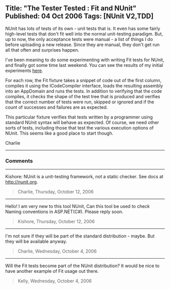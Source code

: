 Title: "The Tester Tested : Fit and NUnit"
Published: 04 Oct 2006
Tags: [NUnit V2,TDD]
---
NUnit has lots of tests of its own - unit tests that is. It even has some fairly high-level tests that don't fit well into the normal unit-testing paradigm. But, up to now, the only acceptance tests were manual - a list of things I do before uploading a new release. Since they are manual, they don't get run all that often and surprises happen.

I've been meaning to do some experimenting with writing Fit tests for NUnit, and finally got some time last weekend. You can see the results of my initial experiments [here](files/fit-results.html).

For each row, the Fit fixture takes a snippet of code out of the first column, compiles it using the ICodeCompiler interface, loads the resulting assembly into an AppDomain and runs the tests. In addition to verifying that the code compiles, it checks the shape of the test tree that is produced and verifies that the correct number of tests were run, skipped or ignored and if the count of successes and failures are as expected.

This particular fixture verifies that tests written by a programmer using standard NUnit syntax will behave as expected. Of course, we need other sorts of tests, including those that test the various execution options of NUnit. This seems like a good place to start though.

Charlie

---

### Comments

---

Kishore:  NUnit is a unit-testing framework, not a static checker. See docs at http://nunit.org.
>Charlie, Thursday, October 12, 2006

---

Hello!
I am very new to this tool NUnit, Can this tool be used to check Naming conventions in ASP.NET(C#). Please reply soon.
>Kishore, Thursday, October 12, 2006

---

I'm not sure if they will be part of the standard distribution - maybe. But they will be available anyway.
>Charlie, Wednesday, October 4, 2006

---

Will the Fit tests become part of the NUnit distribution? It would be nice to have another example of Fit usage out there.
>Kelly, Wednesday, October 4, 2006
